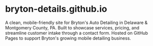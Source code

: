 # bryton-details.github.io
A clean, mobile-friendly site for Bryton's Auto Detailing in Delaware &amp; Montgomery County, PA. Built to showcase services, pricing, and streamline customer intake through a contact form. Hosted on GitHub Pages to support Bryton's growing mobile detailing business.
